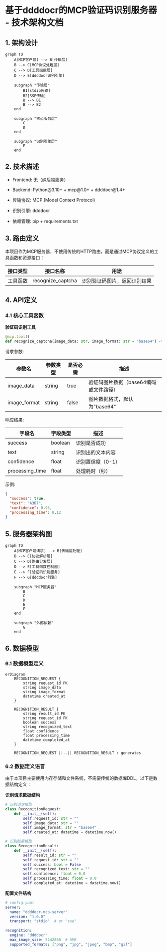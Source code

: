 # 基于ddddocr的MCP验证码识别服务器 - 技术架构文档

## 1. 架构设计

```mermaid
graph TD
    A[MCP客户端] --> B[传输层]
    B --> C[MCP协议处理层]
    C --> D[工具函数层]
    D --> E[ddddocr识别引擎]
    
    subgraph "传输层"
        B1[stdio传输]
        B2[SSE传输]
        B --> B1
        B --> B2
    end
    
    subgraph "核心服务层"
        C
        D
    end
    
    subgraph "识别引擎层"
        E
    end
```

## 2. 技术描述

* Frontend: 无（纯后端服务）

* Backend: Python\@3.10+ + mcp\@1.0+ + ddddocr\@1.4+

* 传输协议: MCP (Model Context Protocol)

* 识别引擎: ddddocr

* 依赖管理: pip + requirements.txt

## 3. 路由定义

本项目作为MCP服务器，不使用传统的HTTP路由，而是通过MCP协议定义的工具函数和资源接口：

| 接口类型 | 接口名称               | 用途             |
| ---- | ------------------ | -------------- |
| 工具函数 | recognize\_captcha | 识别验证码图片，返回识别结果 |

## 4. API定义

### 4.1 核心工具函数

**验证码识别工具**

```python
@mcp.tool()
def recognize_captcha(image_data: str, image_format: str = "base64") -> dict
```

请求参数:

| 参数名           | 参数类型   | 是否必需  | 描述                     |
| ------------- | ------ | ----- | ---------------------- |
| image\_data   | string | true  | 验证码图片数据（base64编码或文件路径） |
| image\_format | string | false | 图片数据格式，默认为"base64"     |

响应结果:

| 字段名              | 字段类型    | 描述         |
| ---------------- | ------- | ---------- |
| success          | boolean | 识别是否成功     |
| text             | string  | 识别出的文本内容   |
| confidence       | float   | 识别置信度（0-1） |
| processing\_time | float   | 处理耗时（秒）    |

示例:

```json
{
  "success": true,
  "text": "A3B7",
  "confidence": 0.95,
  "processing_time": 0.12
}
```

## 5. 服务器架构图

```mermaid
graph TD
    A[MCP客户端请求] --> B[传输层处理]
    B --> C[协议解析层]
    C --> D[路由分发层]
    D --> E[工具函数控制器]
    E --> F[验证码识别服务]
    F --> G[ddddocr引擎]
    
    subgraph "MCP服务器"
        B
        C
        D
        E
        F
    end
    
    subgraph "外部依赖"
        G
    end
```

## 6. 数据模型

### 6.1 数据模型定义

```mermaid
erDiagram
    RECOGNITION_REQUEST {
        string request_id PK
        string image_data
        string image_format
        datetime created_at
    }
    
    RECOGNITION_RESULT {
        string result_id PK
        string request_id FK
        boolean success
        string recognized_text
        float confidence
        float processing_time
        datetime completed_at
    }
    
    RECOGNITION_REQUEST ||--|| RECOGNITION_RESULT : generates
```

### 6.2 数据定义语言

由于本项目主要使用内存存储和文件系统，不需要传统的数据库DDL。以下是数据结构定义：

**识别请求数据结构**

```python
# 识别请求模型
class RecognitionRequest:
    def __init__(self):
        self.request_id: str = ""
        self.image_data: str = ""
        self.image_format: str = "base64"
        self.created_at: datetime = datetime.now()

# 识别结果模型
class RecognitionResult:
    def __init__(self):
        self.result_id: str = ""
        self.request_id: str = ""
        self.success: bool = False
        self.recognized_text: str = ""
        self.confidence: float = 0.0
        self.processing_time: float = 0.0
        self.completed_at: datetime = datetime.now()
```

**配置文件结构**

```yaml
# config.yaml
server:
  name: "ddddocr-mcp-server"
  version: "1.0.0"
  transport: "stdio"  # or "sse"
  
recognition:
  engine: "ddddocr"
  max_image_size: 5242880  # 5MB
  supported_formats: ["png", "jpg", "jpeg", "bmp", "gif"]
```

